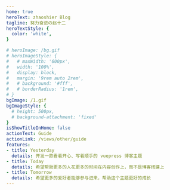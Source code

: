 ```yaml
---
home: true
heroText: zhaoshier Blog
tagline: 努力奋进の赵十二
heroTextStyle: {
  color: 'white',
}

# heroImage: /bg.gif
# heroImageStyle: {
#   # maxWidth: '600px',
#   width: '100%',
#   display: block,
#   margin: '9rem auto 2rem',
#   # background: '#fff',
#   # borderRadius: '1rem',
# }
bgImage: /1.gif
bgImageStyle: {
  # height: 500px,
  # background-attachment: 'fixed'
}
isShowTitleInHome: false
actionText: Guide
actionLink: /views/other/guide
features:
- title: Yesterday
  details: 开发一款看着开心、写着顺手的 vuepress 博客主题
- title: Today
  details: 希望帮助更多的人花更多的时间在内容创作上，而不是博客搭建上
- title: Tomorrow
  details: 希望更多的爱好者能够参与进来，帮助这个主题更好的成长
---
```


